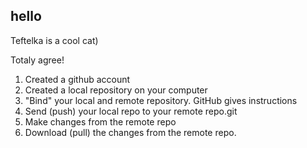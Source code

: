 ## hello

Teftelka is a cool cat)

Totaly agree!


1. Created a github account
2. Created a local repository on your computer
3. "Bind" your local and remote repository. GitHub gives instructions
4. Send (push) your local repo to your remote repo.git 
5. Make changes from the remote repo
6. Download (pull) the changes from the remote repo.